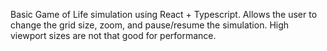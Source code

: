 Basic Game of Life simulation using React + Typescript. Allows the user to change the grid size, zoom, and pause/resume the simulation. High viewport sizes are not that good for performance.